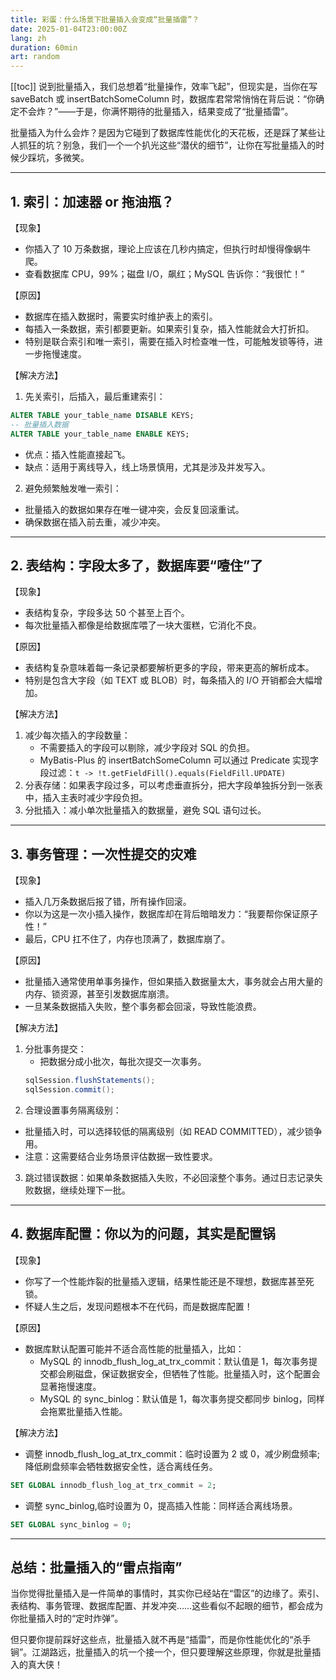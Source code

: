 ```yaml
---
title: 彩蛋：什么场景下批量插入会变成“批量插雷”？
date: 2025-01-04T23:00:00Z
lang: zh
duration: 60min
art: random
---
```


[[toc]]
说到批量插入，我们总想着“批量操作，效率飞起”，但现实是，当你在写 saveBatch 或 insertBatchSomeColumn 时，数据库君常常悄悄在背后说：“你确定不会炸？”——于是，你满怀期待的批量插入，结果变成了“批量插雷”。

批量插入为什么会炸？是因为它碰到了数据库性能优化的天花板，还是踩了某些让人抓狂的坑？别急，我们一个一个扒光这些“潜伏的细节”，让你在写批量插入的时候少踩坑，多微笑。

---

## 1. 索引：加速器 or 拖油瓶？

【现象】

- 你插入了 10 万条数据，理论上应该在几秒内搞定，但执行时却慢得像蜗牛爬。
- 查看数据库 CPU，99%；磁盘 I/O，飙红；MySQL 告诉你：“我很忙！”

【原因】

- 数据库在插入数据时，需要实时维护表上的索引。
- 每插入一条数据，索引都要更新。如果索引复杂，插入性能就会大打折扣。
- 特别是联合索引和唯一索引，需要在插入时检查唯一性，可能触发锁等待，进一步拖慢速度。

【解决方法】

1. 先关索引，后插入，最后重建索引：

```sql
ALTER TABLE your_table_name DISABLE KEYS;
-- 批量插入数据
ALTER TABLE your_table_name ENABLE KEYS;
```

- 优点：插入性能直接起飞。
- 缺点：适用于离线导入，线上场景慎用，尤其是涉及并发写入。

2. 避免频繁触发唯一索引：

- 批量插入的数据如果存在唯一键冲突，会反复回滚重试。
- 确保数据在插入前去重，减少冲突。

---

## 2. 表结构：字段太多了，数据库要“噎住”了

【现象】

- 表结构复杂，字段多达 50 个甚至上百个。
- 每次批量插入都像是给数据库喂了一块大蛋糕，它消化不良。

【原因】

- 表结构复杂意味着每一条记录都要解析更多的字段，带来更高的解析成本。
- 特别是包含大字段（如 TEXT 或 BLOB）时，每条插入的 I/O 开销都会大幅增加。

【解决方法】

1. 减少每次插入的字段数量：
   - 不需要插入的字段可以剔除，减少字段对 SQL 的负担。
   - MyBatis-Plus 的 insertBatchSomeColumn 可以通过 Predicate 实现字段过滤：`t -> !t.getFieldFill().equals(FieldFill.UPDATE)`
2. 分表存储：如果表字段过多，可以考虑垂直拆分，把大字段单独拆分到一张表中，插入主表时减少字段负担。
3. 分批插入：减小单次批量插入的数据量，避免 SQL 语句过长。

---

## 3. 事务管理：一次性提交的灾难

【现象】

- 插入几万条数据后报了错，所有操作回滚。
- 你以为这是一次小插入操作，数据库却在背后暗暗发力：“我要帮你保证原子性！”
- 最后，CPU 扛不住了，内存也顶满了，数据库崩了。

【原因】

- 批量插入通常使用单事务操作，但如果插入数据量太大，事务就会占用大量的内存、锁资源，甚至引发数据库崩溃。
- 一旦某条数据插入失败，整个事务都会回滚，导致性能浪费。

【解决方法】

1. 分批事务提交：
   - 把数据分成小批次，每批次提交一次事务。
   ```java
   sqlSession.flushStatements();
   sqlSession.commit();
   ```
2. 合理设置事务隔离级别：

- 批量插入时，可以选择较低的隔离级别（如 READ COMMITTED），减少锁争用。
- 注意：这需要结合业务场景评估数据一致性要求。

3. 跳过错误数据：如果单条数据插入失败，不必回滚整个事务。通过日志记录失败数据，继续处理下一批。

---

## 4. 数据库配置：你以为的问题，其实是配置锅

【现象】

- 你写了一个性能炸裂的批量插入逻辑，结果性能还是不理想，数据库甚至死锁。
- 怀疑人生之后，发现问题根本不在代码，而是数据库配置！

【原因】

- 数据库默认配置可能并不适合高性能的批量插入，比如：
  - MySQL 的 innodb_flush_log_at_trx_commit：默认值是 1，每次事务提交都会刷磁盘，保证数据安全，但牺牲了性能。批量插入时，这个配置会显著拖慢速度。
  - MySQL 的 sync_binlog：默认值是 1，每次事务提交都同步 binlog，同样会拖累批量插入性能。

【解决方法】

- 调整 innodb_flush_log_at_trx_commit：临时设置为 2 或 0，减少刷盘频率;降低刷盘频率会牺牲数据安全性，适合离线任务。

```sql
SET GLOBAL innodb_flush_log_at_trx_commit = 2;
```

- 调整 sync_binlog,临时设置为 0，提高插入性能：同样适合离线场景。

```sql
SET GLOBAL sync_binlog = 0;
```

---

## 总结：批量插入的“雷点指南”

当你觉得批量插入是一件简单的事情时，其实你已经站在“雷区”的边缘了。索引、表结构、事务管理、数据库配置、并发冲突……这些看似不起眼的细节，都会成为你批量插入时的“定时炸弹”。

但只要你提前踩好这些点，批量插入就不再是“插雷”，而是你性能优化的“杀手锏”。江湖路远，批量插入的坑一个接一个，但只要理解这些原理，你就是批量插入的真大侠！
